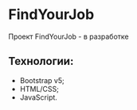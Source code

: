 # FindYourJob
Проект FindYourJob - в разработке

## Технологии:
 - Bootstrap v5;
 - HTML/CSS;
 - JavaScript.
